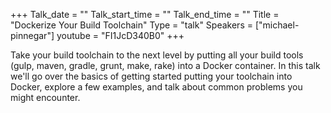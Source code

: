 +++
Talk_date = ""
Talk_start_time = ""
Talk_end_time = ""
Title = "Dockerize Your Build Toolchain"
Type = "talk"
Speakers = ["michael-pinnegar"]
youtube = "FI1JcD340B0"
+++

Take your build toolchain to the next level by putting all your build tools (gulp, maven, gradle, grunt, make, rake) into a Docker container. In this talk we'll go over the basics of getting started putting your toolchain into Docker, explore a few examples, and talk about common problems you might encounter.
